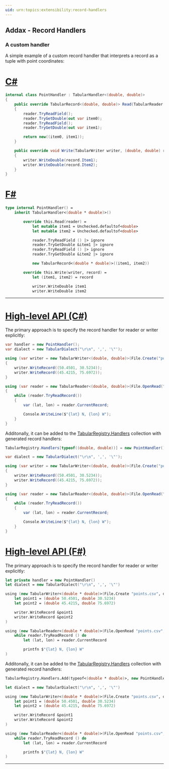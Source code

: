 ```yaml
---
uid: urn:topics:extensibility:record-handlers
---
```


## Addax - Record Handlers

<p />

### A custom handler

<p />

A simple example of a custom record handler that interprets a record as a tuple with point coordinates:

<p />

# [C#](#tab/cs)

```cs
internal class PointHandler : TabularHandler<(double, double)>
{
    public override TabularRecord<(double, double)> Read(TabularReader reader)
    {
        reader.TryReadField();
        reader.TryGetDouble(out var item0);
        reader.TryReadField();
        reader.TryGetDouble(out var item1);

        return new((item0, item1));
    }

    public override void Write(TabularWriter writer, (double, double) record)
    {
        writer.WriteDouble(record.Item1);
        writer.WriteDouble(record.Item2);
    }
}
```

# [F#](#tab/fs)

```fs
type internal PointHandler() =
    inherit TabularHandler<(double * double)>()

        override this.Read(reader) =
            let mutable item1 = Unchecked.defaultof<double>
            let mutable item2 = Unchecked.defaultof<double>

            reader.TryReadField () |> ignore
            reader.TryGetDouble &item1 |> ignore
            reader.TryReadField () |> ignore
            reader.TryGetDouble &item2 |> ignore

            new TabularRecord<(double * double)>((item1, item2))

        override this.Write(writer, record) =
            let (item1, item2) = record

            writer.WriteDouble item1
            writer.WriteDouble item2
```

---

<p />

# [High-level API (C#)](#tab/api-hl/cs)

The primary approach is to specify the record handler for reader or writer explicitly:

<p />

```cs
var handler = new PointHandler();
var dialect = new TabularDialect("\r\n", ',', '\"');

using (var writer = new TabularWriter<(double, double)>(File.Create("points.csv"), dialect, handler: handler))
{
    writer.WriteRecord((50.4501, 30.5234));
    writer.WriteRecord((45.4215, 75.6972));
}

using (var reader = new TabularReader<(double, double)>(File.OpenRead("points.csv"), dialect, handler: handler))
{
    while (reader.TryReadRecord())
    {
        var (lat, lon) = reader.CurrentRecord;

        Console.WriteLine($"{lat} N, {lon} W");
    }
}
```

<p />

Additonally, it can be added to the [TabularRegistry.Handlers](xref:Addax.Formats.Tabular.TabularRegistry.Handlers) collection with generated record handlers:

<p />

```cs
TabularRegistry.Handlers[typeof((double, double))] = new PointHandler();

var dialect = new TabularDialect("\r\n", ',', '\"');

using (var writer = new TabularWriter<(double, double)>(File.Create("points.csv"), dialect))
{
    writer.WriteRecord((50.4501, 30.5234));
    writer.WriteRecord((45.4215, 75.6972));
}

using (var reader = new TabularReader<(double, double)>(File.OpenRead("points.csv"), dialect))
{
    while (reader.TryReadRecord())
    {
        var (lat, lon) = reader.CurrentRecord;

        Console.WriteLine($"{lat} N, {lon} W");
    }
}
```

# [High-level API (F#)](#tab/api-hl/fs)

The primary approach is to specify the record handler for reader or writer explicitly:

<p />

```fs
let private handler = new PointHandler()
let dialect = new TabularDialect("\r\n", ',', '\"')

using (new TabularWriter<(double * double)>(File.Create "points.csv", dialect, handler = handler)) (fun writer ->
    let point1 = (double 50.4501, double 30.5234)
    let point2 = (double 45.4215, double 75.6972)

    writer.WriteRecord &point1
    writer.WriteRecord &point2
)

using (new TabularReader<(double * double)>(File.OpenRead "points.csv", dialect, handler = handler)) (fun reader ->
    while reader.TryReadRecord () do
        let (lat, lon) = reader.CurrentRecord

        printfn $"{lat} N, {lon} W"
)
```

<p />

Additonally, it can be added to the [TabularRegistry.Handlers](xref:Addax.Formats.Tabular.TabularRegistry.Handlers) collection with generated record handlers:

<p />

```fs
TabularRegistry.Handlers.Add(typeof<(double * double)>, new PointHandler())

let dialect = new TabularDialect("\r\n", ',', '\"')

using (new TabularWriter<(double * double)>(File.Create "points.csv", dialect)) (fun writer ->
    let point1 = (double 50.4501, double 30.5234)
    let point2 = (double 45.4215, double 75.6972)

    writer.WriteRecord &point1
    writer.WriteRecord &point2
)

using (new TabularReader<(double * double)>(File.OpenRead "points.csv", dialect)) (fun reader ->
    while reader.TryReadRecord () do
        let (lat, lon) = reader.CurrentRecord

        printfn $"{lat} N, {lon} W"
)
```

---

